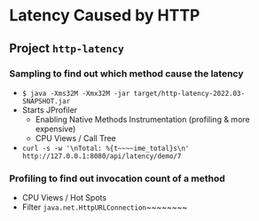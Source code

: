 # Latency Caused by HTTP

## Project ``` http-latency ```

### Sampling to find out which method cause the latency

-  ``` $ java -Xms32M -Xmx32M -jar target/http-latency-2022.03-SNAPSHOT.jar ```
- Starts JProfiler
  * Enabling Native Methods Instrumentation (profiling & more expensive)
  * CPU Views / Call Tree
-  ``` curl -s -w '\nTotal: %{t~~~~ime_total}s\n' http://127.0.0.1:8080/api/latency/demo/7 ```

### Profiling to find out invocation count of a method

- CPU Views / Hot Spots
- Filter ``` java.net.HttpURLConnection ```~~~~~~~~
